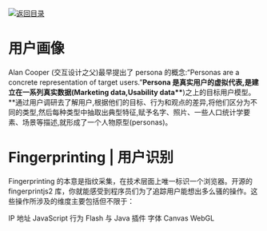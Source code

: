 [![返回目录](https://i.postimg.cc/JzFTMvjF/image.png)](https://github.com/wx-chevalier/Awesome-CheatSheets)

# 用户画像

Alan Cooper (交互设计之父)最早提出了 persona 的概念:“Personas are a concrete representation of target users.”**Persona 是真实用户的虚拟代表,是建立在一系列真实数据(Marketing data,Usability data\*\***)之上的目标用户模型。\*\*通过用户调研去了解用户,根据他们的目标、行为和观点的差异,将他们区分为不同的类型,然后每种类型中抽取出典型特征,赋予名字、照片、一些人口统计学要素、场景等描述,就形成了一个人物原型(personas)。

# Fingerprinting | 用户识别

Fingerprinting 的本意是指纹采集，在技术层面上唯一标识一个浏览器。开源的 fingerprintjs2 库，你就能感受到程序员们为了追踪用户能想出多么骚的操作。这些操作所涉及的维度主要包括但不限于：

IP 地址
JavaScript 行为
Flash 与 Java 插件
字体
Canvas
WebGL
